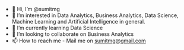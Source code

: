 - 👋 Hi, I’m @sumitmg
- 👀 I’m interested in Data Analytics, Business Analytics, Data Science, Machine Learning and Artificial Intelligence in general.
- 🌱 I’m currently learning Data Science
- 💞️ I’m looking to collaborate on Business Analytics
- 📫 How to reach me - Mail me on sumitmg@gmail.com

<!---
sumitmg/sumitmg is a ✨ special ✨ repository because its `README.md` (this file) appears on your GitHub profile.
You can click the Preview link to take a look at your changes.
--->
